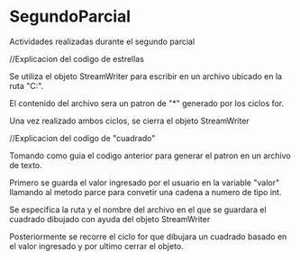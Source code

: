 # SegundoParcial
Actividades realizadas durante el segundo parcial

//Explicacion del codigo de estrellas

Se utiliza el objeto StreamWriter para escribir en un archivo ubicado en la ruta "C:\".

El contenido del archivo sera un patron de "*" generado por los ciclos for.

Una vez realizado ambos ciclos, se cierra el objeto StreamWriter



//Explicacion del codigo de "cuadrado"

Tomando como guia el codigo anterior para generar el patron en un archivo de texto.

Primero se guarda el valor ingresado por el usuario en la variable "valor" llamando al metodo parce
para convetir una cadena a numero de tipo int.

Se especifica la ruta y el nombre del archivo en el que se guardara el cuadrado dibujado con ayuda del objeto StreamWriter

Posteriormente se recorre el ciclo for que dibujara un cuadrado basado en el valor ingresado y por ultimo cerrar el objeto.

